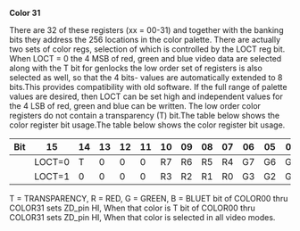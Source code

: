 **Color 31**

There are 32 of these registers (xx = 00-31) and together with the banking bits they address the 256 locations in the color palette. There are actually two sets of color regs, selection of which is controlled by the LOCT reg bit. When LOCT = 0 the 4 MSB of red, green and blue video data are selected along with the T bit for genlocks the low order set of registers is also selected as well, so that the 4 bits- values are automatically extended to 8 bits.This provides compatibility with old software. If the full range of palette values are desired, then LOCT can be set high and independent values for the 4 LSB of red, green and blue can be written. The low order color registers do not contain a transparency (T) bit.The table below shows the color register bit usage.The table below shows the color register bit usage.

| Bit| 15| 14| 13| 12| 11| 10| 09| 08| 07| 06| 05| 04| 03| 02| 01| 00  |
|---|---|---|---|---|---|---|---|---|---|---|---|---|---|---|---|---  |
||LOCT=0| T| 0| 0| 0| R7| R6| R5| R4| G7| G6| G5| G4| B7| B6| B5| B4  |
||LOCT=1| 0| 0| 0| 0| R3| R2| R1| R0| G3| G2| G1| G0| B3| B2| B1| B0|

T = TRANSPARENCY, R = RED, G = GREEN, B = BLUET bit of COLOR00 thru COLOR31 sets ZD_pin HI, When that color is T bit of COLOR00 thru COLOR31 sets ZD_pin HI, When that color is selected in all video modes.

